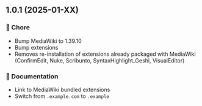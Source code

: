 ## 1.0.1 (2025-01-XX)


### 🏡 Chore

- Bump MediaWiki to 1.39.10
- Bump extensions
- Removes re-installation of extensions already packaged with MediaWiki (ConfirmEdit, Nuke, Scribunto, SyntaxHighlight_Geshi, VisualEditor)

### 📖 Documentation

- Link to MediaWiki bundled extensions
- Switch from `.example.com` to `.example`

